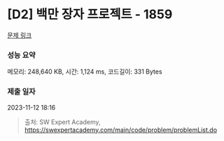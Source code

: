# [D2] 백만 장자 프로젝트 - 1859 

[문제 링크](https://swexpertacademy.com/main/code/problem/problemDetail.do?contestProbId=AV5LrsUaDxcDFAXc) 

### 성능 요약

메모리: 248,640 KB, 시간: 1,124 ms, 코드길이: 331 Bytes

### 제출 일자

2023-11-12 18:16



> 출처: SW Expert Academy, https://swexpertacademy.com/main/code/problem/problemList.do